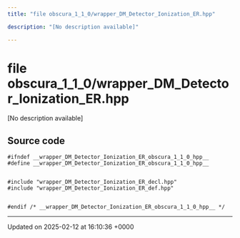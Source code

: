 ```yaml
---
title: "file obscura_1_1_0/wrapper_DM_Detector_Ionization_ER.hpp"

description: "[No description available]"

---
```


# file obscura_1_1_0/wrapper_DM_Detector_Ionization_ER.hpp

[No description available]




## Source code

```
#ifndef __wrapper_DM_Detector_Ionization_ER_obscura_1_1_0_hpp__
#define __wrapper_DM_Detector_Ionization_ER_obscura_1_1_0_hpp__


#include "wrapper_DM_Detector_Ionization_ER_decl.hpp"
#include "wrapper_DM_Detector_Ionization_ER_def.hpp"


#endif /* __wrapper_DM_Detector_Ionization_ER_obscura_1_1_0_hpp__ */
```


-------------------------------

Updated on 2025-02-12 at 16:10:36 +0000
